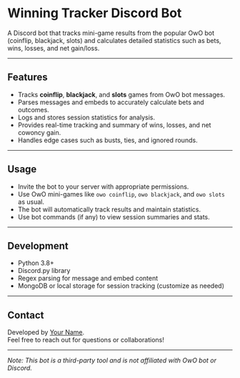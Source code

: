 # Winning Tracker Discord Bot

A Discord bot that tracks mini-game results from the popular OwO bot (coinflip, blackjack, slots) and calculates detailed statistics such as bets, wins, losses, and net gain/loss.

---

## Features

- Tracks **coinflip**, **blackjack**, and **slots** games from OwO bot messages.
- Parses messages and embeds to accurately calculate bets and outcomes.
- Logs and stores session statistics for analysis.
- Provides real-time tracking and summary of wins, losses, and net cowoncy gain.
- Handles edge cases such as busts, ties, and ignored rounds.

---

## Usage

- Invite the bot to your server with appropriate permissions.
- Use OwO mini-games like `owo coinflip`, `owo blackjack`, and `owo slots` as usual.
- The bot will automatically track results and maintain statistics.
- Use bot commands (if any) to view session summaries and stats.

---

## Development

- Python 3.8+
- Discord.py library
- Regex parsing for message and embed content
- MongoDB or local storage for session tracking (customize as needed)

---


## Contact

Developed by [Your Name](https://github.com/Devathmaj).  
Feel free to reach out for questions or collaborations!

---

*Note: This bot is a third-party tool and is not affiliated with OwO bot or Discord.*
